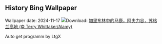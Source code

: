 ## History Bing Wallpaper
Wallpaper date: 2024-11-17
![](https://www.bing.com/th?id=OHR.RedStag_ZH-CN6403546321_UHD.jpg&w=1000)Download: [加里东林中的马鹿，阿夫力谷，苏格兰高地 (© Terry Whittaker/Alamy)](https://www.bing.com/th?id=OHR.RedStag_ZH-CN6403546321_UHD.jpg)

Auto get programm by LtgX
